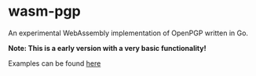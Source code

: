 # wasm-pgp
An experimental WebAssembly implementation of OpenPGP written in Go.

**Note: This is a early version with a very basic functionality!**

Examples can be found [here](https://github.com/morphy2k/wasm-pgp/tree/master/example)
